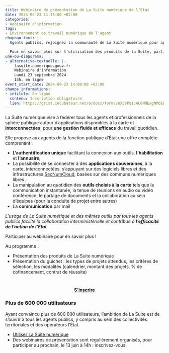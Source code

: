 ```yaml
---
title: Webinaire de présentation de La Suite numérique de l’État
date: 2024-05-23 11:15:00 +02:00
categories:
- Webinaire d'information
tags:
- Environnement de travail numérique de l'agent
chapeau-text: |-
  Agents publics, rejoignez la communauté de La Suite numérique pour apprendre à utiliser les applications à la carte et interconnectées qui permettent d’échanger avec vos collègues, tous les autres agents publics et tous vos interlocuteurs même externes à l’État, de manière simple et sécurisée.

  Pour en savoir plus sur l’utilisation des produits de la Suite, participez au webinaire de présentation avec les équipes le jeudi 13 juin à 14h et le lundi 23 septembre à 14h, elles répondront à toutes vos questions portant sur l’utilisation de La Suite !
une-ou-diaporama:
- alternative-textuelle: |-
    lasuite.numerique.gouv.fr
    Webinaire d'information
    Lundi 23 septembre 2024
    14h, en ligne
event_start_date: 2024-09-23 14:00:00 +02:00
champs_informations:
- intitule: En ligne
  contenu: Inscription obligatoire
  lien: https://grist.incubateur.net/o/docs/forms/nX3ePq1cALGNNEagNMdEDG/13
---
```


La Suite numérique vise à fédérer tous les agents et professionnels de la sphère publique autour d’applications disponibles à la carte et **interconnectées**, pour **une gestion fluide et efficace** du travail quotidien.

Elle propose aux agents de la fonction publique d’État une offre complète comprenant : 
* **L’authentification unique** facilitant la connexion aux outils, **l’habilitation** et **l’annuaire**;
* La possibilité de se connecter à des **applications souveraines**, à la carte, interconnectées, s’appuyant sur des logiciels libres et des infrastructures [SecNumCloud](https://www.numerique.gouv.fr/services/cloud/), basées sur des communs numériques libres ;
* La manipulation au quotidien des **outils choisis à la carte** tels que la communication instantanée, la tenue de réunions en audio ou vidéo conférence, le partage de documents et la collaboration au sein d’équipes (pour la conduite de projet entre autres)
* La **communication** par mail

*L’usage de La Suite numérique et des mêmes outils par tous les agents publics facilite la collaboration interministérielle et contribue à **l’efficacité de l’action de l’État**.*

Participer au webinaire pour en savoir plus ! 

Au programme :
* Présentation des produits de La Suite numérique
* Présentation du guichet : les types de projets attendus, les critères de sélection, les modalités (calendrier, montant des projets, % de cofinancement, contrat de réussite)

<div align="center" style="margin-bottom: 15px; margin-top: 40px"><a href="https://grist.incubateur.net/o/docs/forms/nX3ePq1cALGNNEagNMdEDG/13" class="button" title="S'inscrire - Lien externe"><b>S'inscrire</b></a></div>

### Plus de 600 000 utilisateurs
Ayant convaincu plus de 600 000 utilisateurs, l’ambition de La Suite est de s’ouvrir à tous les agents publics, y compris au sein des collectivités territoriales et des opérateurs l’État.

* [Utiliser La Suite numérique](https://lasuite.numerique.gouv.fr/)
* Des webinaires de présentation sont régulièrement organisés, pour participer au prochain, le 13 juin à 14h : inscrivez-vous
